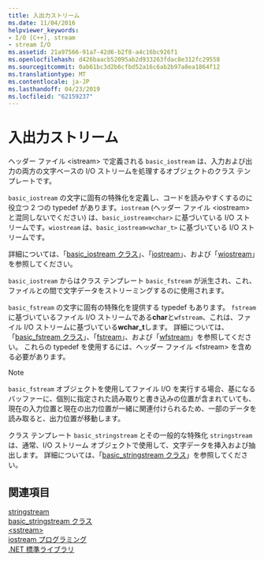 ```yaml
---
title: 入出力ストリーム
ms.date: 11/04/2016
helpviewer_keywords:
- I/O [C++], stream
- stream I/O
ms.assetid: 21a97566-91a7-42d6-b2f8-a4c16bc926f1
ms.openlocfilehash: d426baacb52095ab2d933263fdac8e312fc29558
ms.sourcegitcommit: 0ab61bc3d2b6cfbd52a16c6ab2b97a8ea1864f12
ms.translationtype: MT
ms.contentlocale: ja-JP
ms.lasthandoff: 04/23/2019
ms.locfileid: "62159237"
---
```

# <a name="inputoutput-streams"></a>入出力ストリーム

ヘッダー ファイル \<istream> で定義される `basic_iostream` は、入力および出力の両方の文字ベースの I/O ストリームを処理するオブジェクトのクラス テンプレートです。

`basic_iostream` の文字に固有の特殊化を定義し、コードを読みやすくするのに役立つ 2 つの typedef があります。`iostream` (ヘッダー ファイル \<iostream> と混同しないでください) は、`basic_iostream<char>` に基づいている I/O ストリームです。`wiostream` は、`basic_iostream<wchar_t>` に基づいている I/O ストリームです。

詳細については、「[basic_iostream クラス](../standard-library/basic-iostream-class.md)」、「[iostream](../standard-library/basic-iostream-class.md)」、および「[wiostream](../standard-library/basic-iostream-class.md)」を参照してください。

`basic_iostream` からはクラス テンプレート `basic_fstream` が派生され、これ、ファイルとの間で文字データをストリーミングするのに使用されます。

`basic_fstream` の文字に固有の特殊化を提供する typedef もあります。 `fstream`に基づいているファイル I/O ストリームである**char**と`wfstream`、これは、ファイル I/O ストリームに基づいている**wchar_t**します。 詳細については、「[basic_fstream クラス](../standard-library/basic-fstream-class.md)」、「[fstream](../standard-library/basic-fstream-class.md)」、および「[wfstream](../standard-library/basic-fstream-class.md)」を参照してください。 これらの typedef を使用するには、ヘッダー ファイル \<fstream> を含める必要があります。

> [!NOTE]
> `basic_fstream` オブジェクトを使用してファイル I/O を実行する場合、基になるバッファーに、個別に指定された読み取りと書き込みの位置が含まれていても、現在の入力位置と現在の出力位置が一緒に関連付けられるため、一部のデータを読み取ると、出力位置が移動します。

クラス テンプレート `basic_stringstream` とその一般的な特殊化 `stringstream` は、通常、I/O ストリーム オブジェクトで使用して、文字データを挿入および抽出します。 詳細については、「[basic_stringstream クラス](../standard-library/basic-stringstream-class.md)」を参照してください。

## <a name="see-also"></a>関連項目

[stringstream](../standard-library/basic-stringstream-class.md)<br/>
[basic_stringstream クラス](../standard-library/basic-stringstream-class.md)<br/>
[\<sstream>](../standard-library/sstream.md)<br/>
[iostream プログラミング](../standard-library/iostream-programming.md)<br/>
[.NET 標準ライブラリ](../standard-library/cpp-standard-library-reference.md)<br/>

